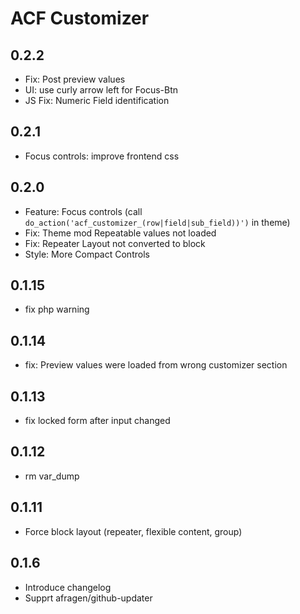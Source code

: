 ACF Customizer
==============

0.2.2
-----
 - Fix: Post preview values
 - UI: use curly arrow left for Focus-Btn
 - JS Fix: Numeric Field identification


0.2.1
-----
 - Focus controls: improve frontend css

0.2.0
------
 - Feature: Focus controls (call `do_action('acf_customizer_(row|field|sub_field))')` in theme)
 - Fix: Theme mod Repeatable values not loaded
 - Fix: Repeater Layout not converted to block
 - Style: More Compact Controls

0.1.15
------
 - fix php warning

0.1.14
------
 - fix: Preview values were loaded from wrong customizer section

0.1.13
------
 - fix locked form after input changed

0.1.12
------
 - rm var_dump

0.1.11
------
 - Force block layout (repeater, flexible content, group)

0.1.6
-----
 - Introduce changelog
 - Supprt afragen/github-updater
